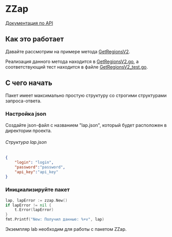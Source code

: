 # ZZap

[Документация по API](https://wiki.zzap.ru/api-zzap/https://wiki.zzap.ru/api-zzap/)

## Как это работает

Давайте рассмотрим на примере метода [GetRegionsV2](https://wiki.zzap.ru/api2-информация/#_Метод_регионы_поиска_GetRegionsVC__1https://wiki.zzap.ru/api2-информация/#_Метод_регионы_поиска_GetRegionsVC__1).

Реализация данного метода находится в [GetRegionsV2.go](GetRegionsV2.go "GetRegionsV2"), а соответствующий тест находится в файле [GetRegionsV2_test.go](GetRegionsV2_test.go).


## С чего начать

Пакет имеет максимально простую структуру со строгими структурами запроса-ответа.

### Настройка json

Создайте json-файл с названием "lap.json", который будет расположен в директории проекта.

###### Структура lap.json

```json
{
    "login": "login",
    "password":"password",
    "api_key":"api_key"
}
```

### Инициализируйте пакет

```go
lap, lapError := zzap.New()
if lapError != nil {
	t.Error(lapError)
}
fmt.Printf("New: Получил данные: %+v", lap)
```

Экземпляр lab необходим для работы с пакетом ZZap.
